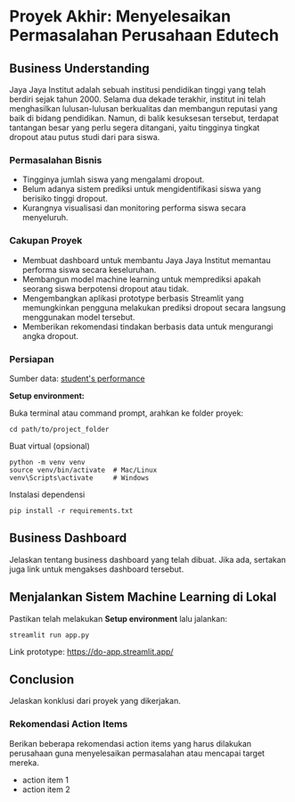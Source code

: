 # Proyek Akhir: Menyelesaikan Permasalahan Perusahaan Edutech

## Business Understanding
Jaya Jaya Institut adalah sebuah institusi pendidikan tinggi yang telah berdiri sejak tahun 2000. Selama dua dekade terakhir, institut ini telah menghasilkan lulusan-lulusan berkualitas dan membangun reputasi yang baik di bidang pendidikan. Namun, di balik kesuksesan tersebut, terdapat tantangan besar yang perlu segera ditangani, yaitu tingginya tingkat dropout atau putus studi dari para siswa.

### Permasalahan Bisnis
- Tingginya jumlah siswa yang mengalami dropout.
- Belum adanya sistem prediksi untuk mengidentifikasi siswa yang berisiko tinggi dropout.
- Kurangnya visualisasi dan monitoring performa siswa secara menyeluruh.
  
### Cakupan Proyek
- Membuat dashboard untuk membantu Jaya Jaya Institut memantau performa siswa secara keseluruhan.
- Membangun model machine learning untuk memprediksi apakah seorang siswa berpotensi dropout atau tidak.
- Mengembangkan aplikasi prototype berbasis Streamlit yang memungkinkan pengguna melakukan prediksi dropout secara langsung menggunakan model tersebut.
- Memberikan rekomendasi tindakan berbasis data untuk mengurangi angka dropout.
  
### Persiapan

Sumber data: [student's performance](https://github.com/dicodingacademy/dicoding_dataset/blob/main/students_performance/README.md)

**Setup environment:**

Buka terminal atau command prompt, arahkan ke folder proyek:
```
cd path/to/project_folder
```
Buat virtual (opsional) 
```
python -m venv venv
source venv/bin/activate  # Mac/Linux
venv\Scripts\activate     # Windows
```
Instalasi dependensi
```
pip install -r requirements.txt
```

## Business Dashboard
Jelaskan tentang business dashboard yang telah dibuat. Jika ada, sertakan juga link untuk mengakses dashboard tersebut.

## Menjalankan Sistem Machine Learning di Lokal
Pastikan telah melakukan **Setup environment** lalu jalankan:
```
streamlit run app.py
```
Link prototype: https://do-app.streamlit.app/

## Conclusion
Jelaskan konklusi dari proyek yang dikerjakan.

### Rekomendasi Action Items
Berikan beberapa rekomendasi action items yang harus dilakukan perusahaan guna menyelesaikan permasalahan atau mencapai target mereka.
- action item 1
- action item 2
